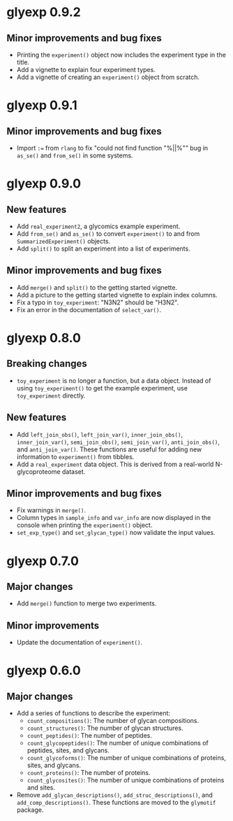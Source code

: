 # glyexp 0.9.2

## Minor improvements and bug fixes

* Printing the `experiment()` object now includes the experiment type in the title.
* Add a vignette to explain four experiment types.
* Add a vignette of creating an `experiment()` object from scratch.

# glyexp 0.9.1

## Minor improvements and bug fixes

* Import `:=` from `rlang` to fix "could not find function "%||%"" bug in `as_se()` and `from_se()` in some systems.

# glyexp 0.9.0

## New features

* Add `real_experiment2`, a glycomics example experiment.
* Add `from_se()` and `as_se()` to convert `experiment()` to and from `SummarizedExperiment()` objects.
* Add `split()` to split an experiment into a list of experiments.

## Minor improvements and bug fixes

* Add `merge()` and `split()` to the getting started vignette.
* Add a picture to the getting started vignette to explain index columns.
* Fix a typo in `toy_experiment`: "N3N2" should be "H3N2".
* Fix an error in the documentation of `select_var()`.

# glyexp 0.8.0

## Breaking changes

- `toy_experiment` is no longer a function, but a data object. Instead of using `toy_experiment()` to get the example experiment, use `toy_experiment` directly.

## New features

- Add `left_join_obs()`, `left_join_var()`, `inner_join_obs()`, `inner_join_var()`, `semi_join_obs()`, `semi_join_var()`, `anti_join_obs()`, and `anti_join_var()`. These functions are useful for adding new information to `experiment()` from tibbles.
- Add a `real_experiment` data object. This is derived from a real-world N-glycoproteome dataset.

## Minor improvements and bug fixes

- Fix warnings in `merge()`.
- Column types in `sample_info` and `var_info` are now displayed in the console when printing the `experiment()` object.
- `set_exp_type()` and `set_glycan_type()` now validate the input values.

# glyexp 0.7.0

## Major changes

- Add `merge()` function to merge two experiments.

## Minor improvements

- Update the documentation of `experiment()`.

# glyexp 0.6.0

## Major changes

- Add a series of functions to describe the experiment: 
    - `count_compositions()`: The number of glycan compositions.
    - `count_structures()`: The number of glycan structures.
    - `count_peptides()`: The number of peptides.
    - `count_glycopeptides()`: The number of unique combinations of peptides, sites, and glycans.
    - `count_glycoforms()`: The number of unique combinations of proteins, sites, and glycans.
    - `count_proteins()`: The number of proteins.
    - `count_glycosites()`: The number of unique combinations of proteins and sites.
- Remove `add_glycan_descriptions()`, `add_struc_descriptions()`, and `add_comp_descriptions()`.
  These functions are moved to the `glymotif` package.
